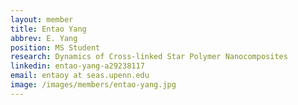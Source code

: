 ```yaml
---
layout: member
title: Entao Yang
abbrev: E. Yang
position: MS Student
research: Dynamics of Cross-linked Star Polymer Nanocomposites
linkedin: entao-yang-a29238117
email: entaoy at seas.upenn.edu
image: /images/members/entao-yang.jpg
---
```

